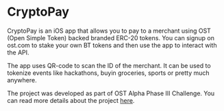 # CryptoPay

CryptoPay is an iOS app that allows you to pay to a merchant using OST (Open Simple Token) backed branded ERC-20 tokens. You can signup on ost.com to stake your own BT tokens and then use the app to interact with the API.

The app uses QR-code to scan the ID of the merchant. It can be used to tokenize events like hackathons, buyin groceries, sports or pretty much anywhere.

The project was developed as part of OST Alpha Phase III Challenge. You can read more details about the project [here](https://medium.com/@shaistamirza).

